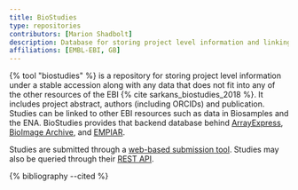 ```yaml
---
title: BioStudies
type: repositories
contributors: [Marion Shadbolt]
description: Database for storing project level information and linking to other repositories.
affiliations: [EMBL-EBI, GB]
---
```


{% tool "biostudies" %} is a repository for storing project level information under a stable accession along with any data that does not fit into any of the other resources of the EBI {% cite sarkans_biostudies_2018 %}. It includes project abstract, authors (including ORCIDs) and publication. Studies can be linked to other EBI resources such as data in Biosamples and the ENA. BioStudies provides that backend database behind [ArrayExpress](https://www.ebi.ac.uk/biostudies/arrayexpress/studies), [BioImage Archive](https://www.ebi.ac.uk/biostudies/bioimages/studies), and [EMPIAR](https://www.ebi.ac.uk/biostudies/bioimages-empiar/studies).

Studies are submitted through a [web-based submission tool](https://www.ebi.ac.uk/biostudies/submit). Studies may also be queried through their [REST API](https://www.ebi.ac.uk/biostudies/help#rest-api-docs).

{% bibliography --cited %}